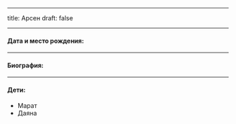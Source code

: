 
---
title: Арсен
draft: false

---
#### Дата и место рождения:

---
#### Биография:


---
#### Дети:
- Марат
- Даяна